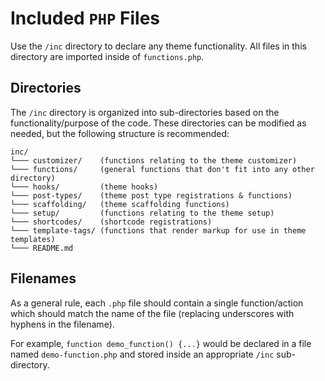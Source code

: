 # Included `PHP` Files

Use the `/inc` directory to declare any theme functionality. All files in this directory are imported inside of `functions.php`. 

## Directories

The `/inc` directory is organized into sub-directories based on the functionality/purpose of the code. These directories can be modified as needed, but the following structure is recommended:

```text
inc/
└─── customizer/    (functions relating to the theme customizer)
└─── functions/     (general functions that don't fit into any other directory)
└─── hooks/         (theme hooks)
└─── post-types/    (theme post type registrations & functions)
└─── scaffolding/   (theme scaffolding functions)
└─── setup/         (functions relating to the theme setup)
└─── shortcodes/    (shortcode registrations)
└─── template-tags/ (functions that render markup for use in theme templates)
└─── README.md
```

## Filenames

As a general rule, each `.php` file should contain a single function/action which should match the name of the file (replacing underscores with hyphens in the filename).

For example, `function demo_function() {...}` would be declared in a file named `demo-function.php` and stored inside an appropriate `/inc` sub-directory.

